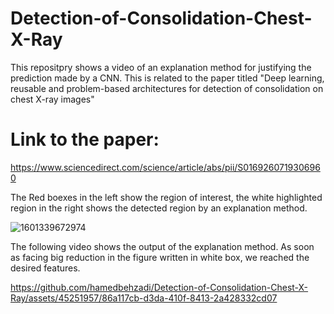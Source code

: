 # Detection-of-Consolidation-Chest-X-Ray

This repositpry shows a video of an explanation method for justifying the prediction made by a CNN. This is related to the paper titled "Deep learning, reusable and problem-based architectures for detection of consolidation on chest X-ray images"

# Link to the paper:

https://www.sciencedirect.com/science/article/abs/pii/S0169260719306960

The Red boexes in the left show the region of interest, the white highlighted region in the right shows the detected region by an explanation method.

![1601339672974](https://github.com/hamedbehzadi/Detection-of-Consolidation-Chest-X-Ray/assets/45251957/1ddd958f-4d0c-4b70-aa9e-c9a29d7cd5d2)


The following video shows the output of the explanation method. As soon as facing big reduction in the figure written in white box, we reached the desired features. 


https://github.com/hamedbehzadi/Detection-of-Consolidation-Chest-X-Ray/assets/45251957/86a117cb-d3da-410f-8413-2a428332cd07

